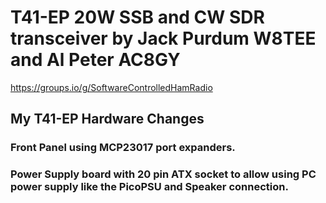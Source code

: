 # T41-EP 20W SSB and CW SDR transceiver by Jack Purdum W8TEE and Al Peter AC8GY

https://groups.io/g/SoftwareControlledHamRadio

## My T41-EP Hardware Changes

### Front Panel using MCP23017 port expanders.

### Power Supply board with 20 pin ATX socket to allow using PC power supply like the PicoPSU and Speaker connection.
